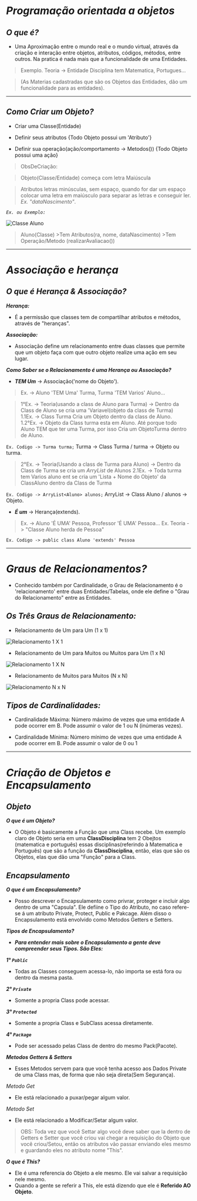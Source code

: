 # **_Programação orientada a objetos_**

## _O que é?_
 
 * Uma Aproximação entre o mundo real e o mundo virtual, através da criação e interação entre 
   objetos, atributos, códigos, métodos, entre outros. Na pratica é nada mais que a funcionalidade de uma Entidades.
   
  > Exemplo. Teoria -> Entidade Disciplina tem Matematica, Portugues...
  
  > (As Materias cadastradas que são os Objetos das Entidades, dão um funcionalidade para as entidades).



***



## _Como Criar um Objeto?_
 
 * Criar uma Classe(Entidade)

 * Definir seus atributos {Todo Objeto possui um 'Atributo'}
 
 * Definir sua operação(ação/comportamento -> Metodos()) {Todo Objeto possui uma ação}  
 
 > ObsDeCriação: 
 
 >Objeto(Classe/Entidade) começa com letra Maiúscula 
 
 >Atributos letras minúsculas, sem espaço, quando for dar um espaço colocar uma letra em maiúsculo para separar as letras e conseguir ler. _Ex. "dataNascimento"_.

 _`Ex. ou Exemplo:`_

![Classe Aluno](https://user-images.githubusercontent.com/101998147/176944110-e7788b5b-5a4e-4270-a174-b5b59259f731.png)
> Aluno(Classe) >Tem Atributos(ra, nome, dataNascimento) >Tem Operação/Metodo (realizarAvaliacao())




***



# _Associação e herança_

## _O que é Herança & Associação?_

_**Herança:**_
 * É a permissão que classes tem de compartilhar atributos e métodos, através de "heranças".
 
_**Associação:**_
 * Associação define um relacionamento entre duas classes que permite que um objeto faça com que outro objeto 
   realize uma ação em seu lugar.
  
_**Como Saber se o Relacionamento é uma Herança ou Associação?**_
 
 * _**TEM Um**_ -> Associação('nome do Objeto').
 > Ex. ->  Aluno 'TEM Uma' Turma, Turma 'TEM Varios' Aluno...

> 1°Ex. -> Teoria(usando a class de Aluno para Turma) -> Dentro da Class de Aluno se cria uma 'Variavel(objeto da class de Turma)  
> 1.1Ex. -> Class Turma Cria um Objeto dentro da class de Aluno.  
> 1.2°Ex. -> Objeto da Class turma esta em Aluno. Até porque todo Aluno TEM que ter uma Turma, por isso Cria um ObjetoTurma dentro de Aluno.

`Ex. Codigo -> Turma turma;`   Turma -> Class Turma / turma -> Objeto ou turma.

> 2°Ex. -> Teoria(Usando a class de Turma para Aluno) -> Dentro da Class de Turma se cria um _ArryList_ de Alunos
> 2.1Ex. -> Toda turma tem Varios aluno ent se cria um 'Lista + Nome do Objeto' da ClassAluno dentro da Class de Turma

`Ex. Codigo -> ArryList<Aluno> alunos;` ArryList<Aluno> -> Class Aluno / alunos -> Objeto.


 * _**É um**_ -> Herança(extends). 
 > Ex. -> Aluno 'É UMA' Pessoa, Professor 'É UMA' Pessoa...
 > Ex. Teoria -> "Classe Aluno herda de Pessoa"
 
 `Ex. Codigo -> public class Aluno 'extends' Pessoa`

 ---
 
# _Graus de Relacionamentos?_

 * Conhecido também por Cardinalidade, o Grau de Relacionamento é o 'relacionamento' entre duas Entidades/Tabelas, 
   onde ele define o "Grau do Relacionamento" entre as Entidades.

## _Os Três Graus de Relacionamento:_
 
* Relacionamento de Um para Um (1 x 1)

![Relacionamento 1 X 1](https://consultabd.files.wordpress.com/2019/09/img01_1x1.jpg)


* Relacionamento de Um para Muitos ou Muitos para Um (1 x N)

![Relacionamento 1 X N](https://user-images.githubusercontent.com/101998147/176983219-c9f34699-dc1c-4773-9664-4aaa2cf218d6.png)


* Relacionamento de Muitos para Muitos (N x N)

![Relacionamento N x N](https://consultabd.files.wordpress.com/2019/09/img01_nxn.jpg?w=616)

## _Tipos de Cardinalidades:_
 
* Cardinalidade Máxima: Número máximo de vezes que uma entidade A pode ocorrer em B. Pode assumir o valor de 1 ou N 
  (inúmeras vezes).

* Cardinalidade Mínima: Número mínimo de vezes que uma entidade A pode ocorrer em B. Pode assumir o valor de 0 ou 1



---



# _Criação de Objetos e Encapsulamento_
 
## _Objeto_

 _**O que é um Objeto?**_
 
* O Objeto é basicamente a Função que uma Class recebe. Um exemplo claro de Objeto seria em uma __ClassDisciplina__ tem 2 Obejtos (matematica e português) essas disciplinas(referindo à Matematica e Português) que são a função da __ClassDisciplina__, então, elas que são os Objetos, elas que dão uma "Função" para a Class.

 
 
 ## _Encapsulamento_

 _**O que é um Encapsulamento?**_

 * Posso descrever o Encapsulamento como privrar, proteger e incluir algo dentro de uma "Capsula". Ele defiine o Tipo do Atributo, no caso refere-se á um atributo Private, Protect, Public e Pakcage. Além disso o Encapsulamento está envolvido como Metodos Getters e Setters.
 
 _**Tipos de Encapsulamento?**_
 
 * _**Para entender mais sobre o Encapsulamento a gente deve compreender seus Tipos. São Eles:**_
 
 _**1° `Public`**_
 * Todas as Classes conseguem acessa-lo, não importa se está fora ou dentro da mesma pasta.
 
 _**2° `Private`**_
 * Somente a propria Class pode acessar.
 
 _**3° `Protected`**_
 * Somente a propria Class e SubClass acessa diretamente.
 
 _**4° `Package`**_
 * Pode ser acessado pelas Class de dentro do mesmo Pack(Pacote).

 _**Metodos Getters & Setters**_
 * Esses Metodos servem para que você tenha acesso aos Dados Private de uma Class mas, de forma que não seja direta(Sem Segurança).
 
 _Metodo Get_
 * Ele está relacionado a puxar/pegar algum valor.
 
 _Metodo Set_
 * Ele está relacionado a Modificar/Setar algum valor.
 
 > OBS: Toda vez que você Settar algo você deve saber que la dentro de Getters e Setter que você criou vai chegar a requisição do Objeto que você
   criou/Setou, então os atributos vão passar enviando eles mesmo e guardando eles no atributo nome "This". 
 
 _**O que é This?**_
 * Ele é uma referencia do Objeto a ele mesmo. Ele vai salvar a requisição nele mesmo.
 * Quando a gente se referir a This, ele está dizendo que ele é **Referido AO Objeto**.
